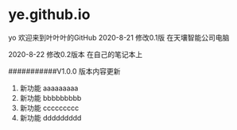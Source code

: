 # ye.github.io
yo 欢迎来到叶叶叶的GitHub
2020-8-21 修改0.1版  在天壤智能公司电脑

2020-8-22  修改0.2版本     在自己的笔记本上

###########V1.0.0 版本内容更新
1. 新功能     aaaaaaaaa
2. 新功能     bbbbbbbbb
3. 新功能     ccccccccc
4. 新功能     ddddddddd